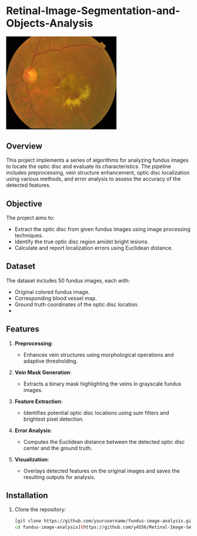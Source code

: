 # Retinal-Image-Segmentation-and-Objects-Analysis
<img src="https://github.com/y4556/Retinal-Image-Segmentation-and-Objects-Analysis/blob/main/1ffa9523-8d87-11e8-9daf-6045cb817f5b..JPG?raw=true" alt="Retinal Image" width="300"/>


## Overview  
This project implements a series of algorithms for analyzing fundus images to locate the optic disc and evaluate its characteristics. The pipeline includes preprocessing, vein structure enhancement, optic disc localization using various methods, and error analysis to assess the accuracy of the detected features.  

## Objective 
The project aims to:
- Extract the optic disc from given fundus images using image processing techniques.
- Identify the true optic disc region amidst bright lesions.
- Calculate and report localization errors using Euclidean distance.

## Dataset 
The dataset includes 50 fundus images, each with:
- Original colored fundus image.
- Corresponding blood vessel map.
- Ground truth coordinates of the optic disc location.
- 
## Features
1. **Preprocessing**:
   - Enhances vein structures using morphological operations and adaptive thresholding.

2. **Vein Mask Generation**:
   - Extracts a binary mask highlighting the veins in grayscale fundus images.

3. **Feature Extraction**:
   - Identifies potential optic disc locations using sum filters and brightest pixel detection.

4. **Error Analysis**:
   - Computes the Euclidean distance between the detected optic disc center and the ground truth.

5. **Visualization**:
   - Overlays detected features on the original images and saves the resulting outputs for analysis.

## Installation
1. Clone the repository:
   ```bash
   [git clone https://github.com/yourusername/fundus-image-analysis.git
   cd fundus-image-analysis](https://github.com/y4556/Retinal-Image-Segmentation-and-Objects-Analysis/tree/main)
